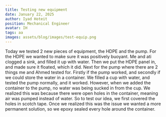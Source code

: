 ```yaml
---
title: Testing new equipment
date: January 22, 2025
author: Iyad Hoteit
position: Mechanical Engineer
avatar: IH
tags: aa
images: assets/blog/images/test-equip.png
---
```

Today we tested 2 new pieces of equipment, the HDPE and the pump. For the HDPE we wanted to make sure it was positively buoyant. Me and ati clogged a sink, and filled it up with water. Then we put the HDPE panel in, and made sure it floated, which it did. Next for the pump where there are 2 things me and Ahmed tested for. Firstly if the pump worked, and secondly if we could store the water in a container. We filled a cup with water, and tested the pump normally, and it worked. However, when we added the container to the pump, no water was being sucked in from the cup. We realized this was because there were open holes in the container, meaning air was pumped instead of water. So to test our idea, we first covered the holes in scotch tape. Once we realized this was the issue we wanted a more permanent solution, so we epoxy sealed every hole around the container.



